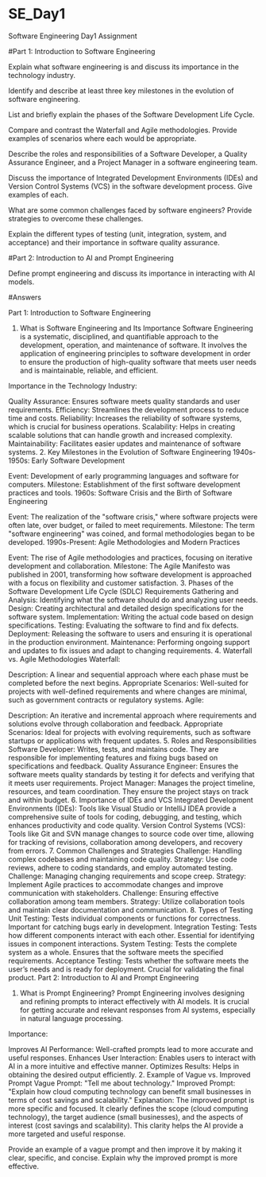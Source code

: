 # SE_Day1
Software Engineering Day1 Assignment

#Part 1: Introduction to Software Engineering

Explain what software engineering is and discuss its importance in the technology industry.


Identify and describe at least three key milestones in the evolution of software engineering.


List and briefly explain the phases of the Software Development Life Cycle.


Compare and contrast the Waterfall and Agile methodologies. Provide examples of scenarios where each would be appropriate.


Describe the roles and responsibilities of a Software Developer, a Quality Assurance Engineer, and a Project Manager in a software engineering team.


Discuss the importance of Integrated Development Environments (IDEs) and Version Control Systems (VCS) in the software development process. Give examples of each.


What are some common challenges faced by software engineers? Provide strategies to overcome these challenges.


Explain the different types of testing (unit, integration, system, and acceptance) and their importance in software quality assurance.


#Part 2: Introduction to AI and Prompt Engineering





Define prompt engineering and discuss its importance in interacting with AI models.



#Answers

Part 1: Introduction to Software Engineering
1. What is Software Engineering and Its Importance
Software Engineering is a systematic, disciplined, and quantifiable approach to the development, operation, and maintenance of software. It involves the application of engineering principles to software development in order to ensure the production of high-quality software that meets user needs and is maintainable, reliable, and efficient.

Importance in the Technology Industry:

Quality Assurance: Ensures software meets quality standards and user requirements.
Efficiency: Streamlines the development process to reduce time and costs.
Reliability: Increases the reliability of software systems, which is crucial for business operations.
Scalability: Helps in creating scalable solutions that can handle growth and increased complexity.
Maintainability: Facilitates easier updates and maintenance of software systems.
2. Key Milestones in the Evolution of Software Engineering
1940s-1950s: Early Software Development

Event: Development of early programming languages and software for computers.
Milestone: Establishment of the first software development practices and tools.
1960s: Software Crisis and the Birth of Software Engineering

Event: The realization of the "software crisis," where software projects were often late, over budget, or failed to meet requirements.
Milestone: The term "software engineering" was coined, and formal methodologies began to be developed.
1990s-Present: Agile Methodologies and Modern Practices

Event: The rise of Agile methodologies and practices, focusing on iterative development and collaboration.
Milestone: The Agile Manifesto was published in 2001, transforming how software development is approached with a focus on flexibility and customer satisfaction.
3. Phases of the Software Development Life Cycle (SDLC)
Requirements Gathering and Analysis: Identifying what the software should do and analyzing user needs.
Design: Creating architectural and detailed design specifications for the software system.
Implementation: Writing the actual code based on design specifications.
Testing: Evaluating the software to find and fix defects.
Deployment: Releasing the software to users and ensuring it is operational in the production environment.
Maintenance: Performing ongoing support and updates to fix issues and adapt to changing requirements.
4. Waterfall vs. Agile Methodologies
Waterfall:

Description: A linear and sequential approach where each phase must be completed before the next begins.
Appropriate Scenarios: Well-suited for projects with well-defined requirements and where changes are minimal, such as government contracts or regulatory systems.
Agile:

Description: An iterative and incremental approach where requirements and solutions evolve through collaboration and feedback.
Appropriate Scenarios: Ideal for projects with evolving requirements, such as software startups or applications with frequent updates.
5. Roles and Responsibilities
Software Developer: Writes, tests, and maintains code. They are responsible for implementing features and fixing bugs based on specifications and feedback.
Quality Assurance Engineer: Ensures the software meets quality standards by testing it for defects and verifying that it meets user requirements.
Project Manager: Manages the project timeline, resources, and team coordination. They ensure the project stays on track and within budget.
6. Importance of IDEs and VCS
Integrated Development Environments (IDEs): Tools like Visual Studio or IntelliJ IDEA provide a comprehensive suite of tools for coding, debugging, and testing, which enhances productivity and code quality.
Version Control Systems (VCS): Tools like Git and SVN manage changes to source code over time, allowing for tracking of revisions, collaboration among developers, and recovery from errors.
7. Common Challenges and Strategies
Challenge: Handling complex codebases and maintaining code quality.
Strategy: Use code reviews, adhere to coding standards, and employ automated testing.
Challenge: Managing changing requirements and scope creep.
Strategy: Implement Agile practices to accommodate changes and improve communication with stakeholders.
Challenge: Ensuring effective collaboration among team members.
Strategy: Utilize collaboration tools and maintain clear documentation and communication.
8. Types of Testing
Unit Testing: Tests individual components or functions for correctness. Important for catching bugs early in development.
Integration Testing: Tests how different components interact with each other. Essential for identifying issues in component interactions.
System Testing: Tests the complete system as a whole. Ensures that the software meets the specified requirements.
Acceptance Testing: Tests whether the software meets the user’s needs and is ready for deployment. Crucial for validating the final product.
Part 2: Introduction to AI and Prompt Engineering
1. What is Prompt Engineering?
Prompt Engineering involves designing and refining prompts to interact effectively with AI models. It is crucial for getting accurate and relevant responses from AI systems, especially in natural language processing.

Importance:

Improves AI Performance: Well-crafted prompts lead to more accurate and useful responses.
Enhances User Interaction: Enables users to interact with AI in a more intuitive and effective manner.
Optimizes Results: Helps in obtaining the desired output efficiently.
2. Example of Vague vs. Improved Prompt
Vague Prompt: "Tell me about technology."
Improved Prompt: "Explain how cloud computing technology can benefit small businesses in terms of cost savings and scalability."
Explanation: The improved prompt is more specific and focused. It clearly defines the scope (cloud computing technology), the target audience (small businesses), and the aspects of interest (cost savings and scalability). This clarity helps the AI provide a more targeted and useful response.


Provide an example of a vague prompt and then improve it by making it clear, specific, and concise. Explain why the improved prompt is more effective.
